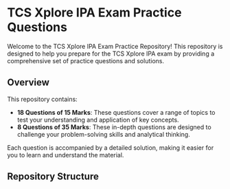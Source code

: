 # TCS Xplore IPA Exam Practice Questions

Welcome to the TCS Xplore IPA Exam Practice Repository! This repository is designed to help you prepare for the TCS Xplore IPA exam by providing a comprehensive set of practice questions and solutions.

## Overview

This repository contains:

- **18 Questions of 15 Marks**: These questions cover a range of topics to test your understanding and application of key concepts.
- **8 Questions of 35 Marks**: These in-depth questions are designed to challenge your problem-solving skills and analytical thinking.

Each question is accompanied by a detailed solution, making it easier for you to learn and understand the material.

## Repository Structure

